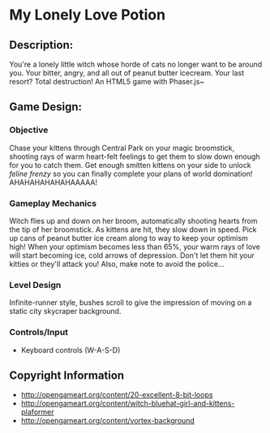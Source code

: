 # My Lonely Love Potion
## Description:
You're a lonely little witch whose horde of cats no longer want to be around you. Your bitter, angry, and all out of peanut butter icecream. Your last resort? Total destruction!
An HTML5 game with Phaser.js~
## Game Design:
### Objective
Chase your kittens through Central Park on your magic broomstick, shooting rays of warm heart-felt feelings to get them to slow down enough for you to catch them. Get enough smitten kittens on your side to unlock *feline frenzy* so you can finally complete your plans of world domination! AHAHAHAHAHAHAAAAA!

### Gameplay Mechanics
Witch flies up and down on her broom, automatically shooting hearts from the tip of her broomstick. As kittens are hit, they slow down in speed. Pick up cans of peanut butter ice cream along to way to keep your optimism high! When your optimism becomes less than 65%, your warm rays of love will start becoming ice, cold arrows of depression. Don't let them hit your kitties or they'll attack you! Also, make note to avoid the police...

### Level Design
Infinite-runner style, bushes scroll to give the impression of moving on a static city skycraper background. 

### Controls/Input
* Keyboard controls (W-A-S-D)

## Copyright Information
* http://opengameart.org/content/20-excellent-8-bit-loops
* http://opengameart.org/content/witch-bluehat-girl-and-kittens-plaformer
* http://opengameart.org/content/vortex-background
